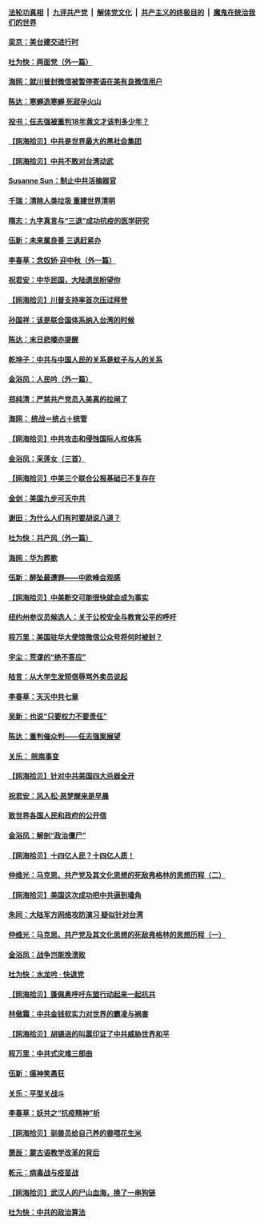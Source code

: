 ####  [法轮功真相](../../../../basic/blob/master/README.md?t=09240602) &nbsp;|&nbsp; [九评共产党](../../../../9ping.md/blob/master/README.md?t=09240602) &nbsp;|&nbsp; [解体党文化](../../../../jtdwh.md/blob/master/README.md?t=09240602)  &nbsp;|&nbsp; [共产主义的终极目的](../../../../gczydzjmd.md/blob/master/README.md?t=09240602) &nbsp;|&nbsp; [魔鬼在统治我们的世界](../../../../mgztzwmdsj.md/blob/master/README.md?t=09240602) 

#### [梁京：美台建交进行时](../pages/nsc993/n12424066.md?t=09240602) 

#### [吐为快：两面党（外一篇）](../pages/nsc993/n12424043.md?t=09240602) 

#### [海网：就川普封微信被暂停寄语在美有良微信用户](../pages/nsc993/n12424021.md?t=09240602) 

#### [陈达：寒蝉造寒蝉 死寂孕火山](../pages/nsc993/n12423958.md?t=09240602) 

#### [投书：任志强被重判18年黄文才该判多少年？](../pages/nsc993/n12423672.md?t=09240602) 

#### [【网海拾贝】中共是世界最大的黑社会集团](../pages/nsc993/n12423543.md?t=09240602) 

#### [【网海拾贝】中共不敢对台湾动武](../pages/nsc993/n12421418.md?t=09240602) 

#### [Susanne Sun：制止中共活摘器官](../pages/nsc993/n12419654.md?t=09240602) 

#### [千瑞：清除人类垃圾 重建世界清明](../pages/nsc993/n12419414.md?t=09240602) 

#### [隋志：九字真言与“三退”成功抗疫的医学研究](../pages/nsc993/n12419248.md?t=09240602) 

#### [伍新：未来属良善 三退赶紧办](../pages/nsc993/n12418496.md?t=09240602) 

#### [李春草：念奴娇·迎中秋（外一篇）](../pages/nsc993/n12418465.md?t=09240602) 

#### [祝君安：中华民国，大陆遗民盼望你](../pages/nsc993/n12418089.md?t=09240602) 

#### [【网海拾贝】川普支持率首次压过拜登](../pages/nsc993/n12418050.md?t=09240602) 

#### [孙国祥：该是联合国体系纳入台湾的时候](../pages/nsc993/n12417369.md?t=09240602) 

#### [陈达：末日悲嚎亦提醒](../pages/nsc993/n12416736.md?t=09240602) 

#### [乾坤子：中共与中国人民的关系是蚊子与人的关系](../pages/nsc993/n12416632.md?t=09240602) 

#### [金浴凤：人民吟（外一篇）](../pages/nsc993/n12416567.md?t=09240602) 

#### [郑纯清：严禁共产党员入美真的拉闸了](../pages/nsc993/n12416550.md?t=09240602) 

#### [海网： 统战＝统占＋统管](../pages/nsc993/n12416404.md?t=09240602) 

#### [【网海拾贝】中共攻击和侵蚀国际人权体系](../pages/nsc993/n12416250.md?t=09240602) 

#### [金浴凤：采莲女（三首）](../pages/nsc993/n12415517.md?t=09240602) 

#### [【网海拾贝】中美三个联合公报基础已不复存在](../pages/nsc993/n12415054.md?t=09240602) 

#### [金剑：美国九步可灭中共](../pages/nsc993/n12413183.md?t=09240602) 

#### [谢田：为什么人们有时要胡说八道？](../pages/nsc993/n12411861.md?t=09240602) 

#### [吐为快：共产风（外一篇）](../pages/nsc993/n12411761.md?t=09240602) 

#### [海网：华为葬歌](../pages/nsc993/n12410381.md?t=09240602) 

#### [伍新：醉坠最遭罪——中欧峰会观感](../pages/nsc993/n12410364.md?t=09240602) 

#### [【网海拾贝】中美断交可能很快就会成为事实](../pages/nsc993/n12409495.md?t=09240602) 

#### [纽约州参议员候选人：关于公校安全与教育公平的呼吁](../pages/nsc993/n12409228.md?t=09240602) 

#### [程万里：美国驻华大使馆微信公众号将何时被封？](../pages/nsc993/n12407397.md?t=09240602) 

#### [宇尘：荒谬的“绝不答应”](../pages/nsc993/n12407360.md?t=09240602) 

#### [陆言：从大学生发短信辱骂外卖员说起](../pages/nsc993/n12407285.md?t=09240602) 

#### [李春草：天灭中共七章](../pages/nsc993/n12406988.md?t=09240602) 

#### [吴新：也说“只要权力不要责任”](../pages/nsc993/n12406966.md?t=09240602) 

#### [陈达：重判催众判——任志强案展望](../pages/nsc993/n12404540.md?t=09240602) 

#### [关乐： 皖南事变](../pages/nsc993/n12404288.md?t=09240602) 

#### [【网海拾贝】针对中共美国四大杀器全开](../pages/nsc993/n12404172.md?t=09240602) 

#### [祝君安：风入松‧恶梦醒来是早晨](../pages/nsc993/n12401953.md?t=09240602) 

#### [致世界各国人民和政府的公开信](../pages/nsc993/n12401824.md?t=09240602) 

#### [金浴凤：解剖“政治僵尸”](../pages/nsc993/n12401808.md?t=09240602) 

#### [【网海拾贝】十四亿人民？十四亿人质！](../pages/nsc993/n12401708.md?t=09240602) 

#### [仲维光：马克思、共产党及其文化思想的死敌弗格林的思想历程（二）](../pages/nsc993/n12399107.md?t=09240602) 

#### [【网海拾贝】美国这次成功把中共逼到墙角](../pages/nsc993/n12400173.md?t=09240602) 

#### [朱同：大陆军方网络攻防演习 疑似针对台湾](../pages/nsc993/n12399868.md?t=09240602) 

#### [仲维光：马克思、共产党及其文化思想的死敌弗格林的思想历程（一）](../pages/nsc993/n12398341.md?t=09240602) 

#### [金浴凤：战争岂能挽溃败](../pages/nsc993/n12398855.md?t=09240602) 

#### [吐为快：水龙吟 · 快退党](../pages/nsc993/n12398849.md?t=09240602) 

#### [【网海拾贝】蓬佩奥呼吁东盟行动起来一起抗共](../pages/nsc993/n12398291.md?t=09240602) 

#### [林傲霜：中共金钱软实力对世界的霸凌与祸害](../pages/nsc993/n12397515.md?t=09240602) 

#### [【网海拾贝】胡锡进的叫嚣印证了中共威胁世界和平](../pages/nsc993/n12397455.md?t=09240602) 

#### [程万里：中共式灾难三部曲](../pages/nsc993/n12397106.md?t=09240602) 

#### [伍新：瘟神笑愚狂](../pages/nsc993/n12397052.md?t=09240602) 

#### [关乐：平型关战斗](../pages/nsc993/n12395387.md?t=09240602) 

#### [李春草：妖共之“抗疫精神”析](../pages/nsc993/n12395240.md?t=09240602) 

#### [【网海拾贝】驯兽员给自己养的兽喂花生米](../pages/nsc993/n12393919.md?t=09240602) 

#### [萧辰：蒙古语教学改革的背后](../pages/nsc993/n12393677.md?t=09240602) 

#### [乾元：病毒战与疫苗战](../pages/nsc993/n12393107.md?t=09240602) 

#### [【网海拾贝】武汉人的尸山血海，换了一串狗链](../pages/nsc993/n12393043.md?t=09240602) 

#### [吐为快：中共的政治算法](../pages/nsc993/n12390506.md?t=09240602) 

